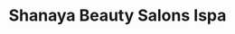 ---
title: "Shanaya Beauty Salons Ispa"
url: /karachi/shanaya-beauty-salons-ispa/
shop: Kosmetik
---